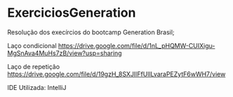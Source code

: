 # ExerciciosGeneration

Resolução dos execírcios do bootcamp Generation Brasil; 

Laço condicional https://drive.google.com/file/d/1nL_pHQMW-CUIXigu-MgSnAva4MuHs7zB/view?usp=sharing

Laço de repetição https://drive.google.com/file/d/19gzH_8SXJIlFfUllLvaraPEZytF6wWH7/view

IDE Utilizada: IntelliJ
